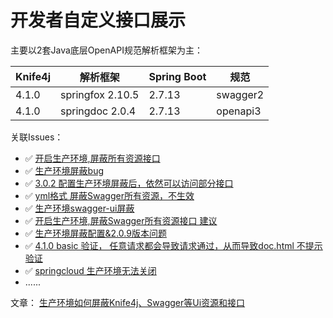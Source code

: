 # 开发者自定义接口展示

主要以2套Java底层OpenAPI规范解析框架为主：

| Knife4j | 解析框架         | Spring Boot | 规范     |
| ------- | ---------------- | ----------- | -------- |
| 4.1.0   | springfox 2.10.5 | 2.7.13      | swagger2 |
| 4.1.0   | springdoc 2.0.4  | 2.7.13      | openapi3 |


关联Issues：

- ✅ [开启生产环境,屏蔽所有资源接口](https://gitee.com/xiaoym/knife4j/issues/I67JDM)
- ✅ [生产环境屏蔽bug](https://gitee.com/xiaoym/knife4j/issues/I4XDYE)
- ✅ [3.0.2 配置生产环境屏蔽后，依然可以访问部分接口](https://gitee.com/xiaoym/knife4j/issues/I2810R)
- ✅ [yml格式 屏蔽Swagger所有资源，不生效](https://gitee.com/xiaoym/knife4j/issues/IYSZE)
- ✅ [生产环境swagger-ui屏蔽](https://gitee.com/xiaoym/knife4j/issues/IP1HK)
- ✅ [开启生产环境,屏蔽Swagger所有资源接口 建议](https://gitee.com/xiaoym/knife4j/issues/ISBVR)
- ✅ [生产环境屏蔽配置&2.0.9版本问题](https://gitee.com/xiaoym/knife4j/issues/I4Z2Z6)
- ✅ [4.1.0 basic 验证， 任意请求都会导致请求通过，从而导致doc.html 不提示验证](https://github.com/xiaoymin/knife4j/issues/578)
- ✅ [springcloud 生产环境无法关闭](https://github.com/xiaoymin/knife4j/issues/338)
- ......


文章： [生产环境如何屏蔽Knife4j、Swagger等Ui资源和接口](https://doc.xiaominfo.com/docs/blog/production-forbidden-ui)